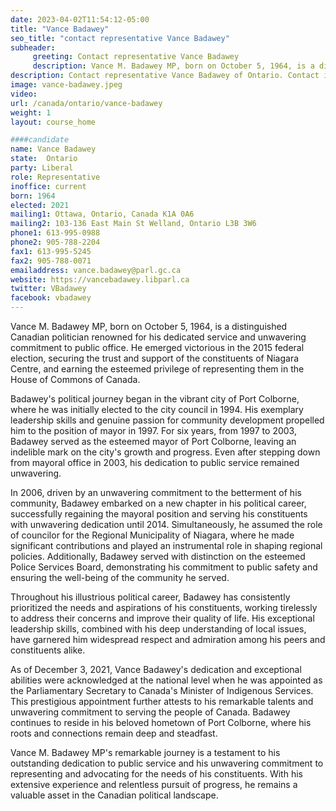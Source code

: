 ```yaml
---
date: 2023-04-02T11:54:12-05:00
title: "Vance Badawey"
seo_title: "contact representative Vance Badawey"
subheader:
     greeting: Contact representative Vance Badawey
     description: Vance M. Badawey MP, born on October 5, 1964, is a distinguished Canadian politician renowned for his dedicated service and unwavering commitment to public office.
description: Contact representative Vance Badawey of Ontario. Contact information for Vance Badawey includes email address, phone number, and mailing address.
image: vance-badawey.jpeg
video:
url: /canada/ontario/vance-badawey
weight: 1
layout: course_home

####candidate
name: Vance Badawey
state:	Ontario
party: Liberal
role: Representative
inoffice: current
born: 1964
elected: 2021
mailing1: Ottawa, Ontario, Canada K1A 0A6
mailing2: 103-136 East Main St Welland, Ontario L3B 3W6
phone1: 613-995-0988
phone2: 905-788-2204
fax1: 613-995-5245
fax2: 905-788-0071
emailaddress: vance.badawey@parl.gc.ca
website: https://vancebadawey.libparl.ca
twitter: VBadawey
facebook: vbadawey
---
```


Vance M. Badawey MP, born on October 5, 1964, is a distinguished Canadian politician renowned for his dedicated service and unwavering commitment to public office. He emerged victorious in the 2015 federal election, securing the trust and support of the constituents of Niagara Centre, and earning the esteemed privilege of representing them in the House of Commons of Canada.

Badawey's political journey began in the vibrant city of Port Colborne, where he was initially elected to the city council in 1994. His exemplary leadership skills and genuine passion for community development propelled him to the position of mayor in 1997. For six years, from 1997 to 2003, Badawey served as the esteemed mayor of Port Colborne, leaving an indelible mark on the city's growth and progress. Even after stepping down from mayoral office in 2003, his dedication to public service remained unwavering.

In 2006, driven by an unwavering commitment to the betterment of his community, Badawey embarked on a new chapter in his political career, successfully regaining the mayoral position and serving his constituents with unwavering dedication until 2014. Simultaneously, he assumed the role of councilor for the Regional Municipality of Niagara, where he made significant contributions and played an instrumental role in shaping regional policies. Additionally, Badawey served with distinction on the esteemed Police Services Board, demonstrating his commitment to public safety and ensuring the well-being of the community he served.

Throughout his illustrious political career, Badawey has consistently prioritized the needs and aspirations of his constituents, working tirelessly to address their concerns and improve their quality of life. His exceptional leadership skills, combined with his deep understanding of local issues, have garnered him widespread respect and admiration among his peers and constituents alike.

As of December 3, 2021, Vance Badawey's dedication and exceptional abilities were acknowledged at the national level when he was appointed as the Parliamentary Secretary to Canada's Minister of Indigenous Services. This prestigious appointment further attests to his remarkable talents and unwavering commitment to serving the people of Canada. Badawey continues to reside in his beloved hometown of Port Colborne, where his roots and connections remain deep and steadfast.

Vance M. Badawey MP's remarkable journey is a testament to his outstanding dedication to public service and his unwavering commitment to representing and advocating for the needs of his constituents. With his extensive experience and relentless pursuit of progress, he remains a valuable asset in the Canadian political landscape.

